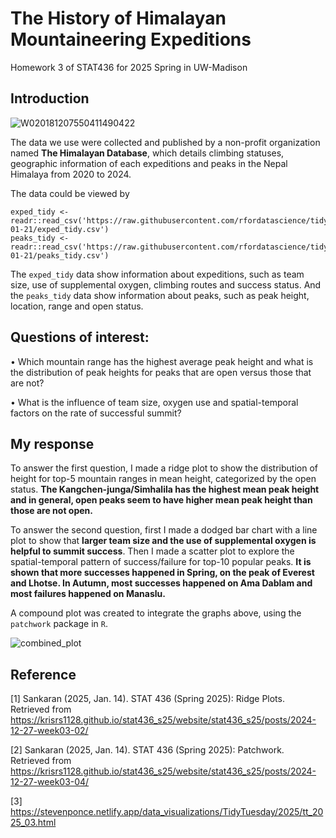 # The History of Himalayan Mountaineering Expeditions
Homework 3 of STAT436 for 2025 Spring in UW-Madison

## Introduction

![W020181207550411490422](https://github.com/user-attachments/assets/421f0886-929c-4bd5-9bd8-e933f9f3041c)

The data we use were collected and published by a non-profit organization named **The Himalayan Database**, which details climbing statuses, geographic information of each expeditions and peaks in the Nepal Himalaya from 2020 to 2024. 

The data could be viewed by
```
exped_tidy <- readr::read_csv('https://raw.githubusercontent.com/rfordatascience/tidytuesday/main/data/2025/2025-01-21/exped_tidy.csv')
peaks_tidy <- readr::read_csv('https://raw.githubusercontent.com/rfordatascience/tidytuesday/main/data/2025/2025-01-21/peaks_tidy.csv')
```

The `exped_tidy` data show information about expeditions, such as team size, use of supplemental oxygen, climbing routes and success status. And the `peaks_tidy` data show information about peaks, such as peak height, location, range and open status. 

## Questions of interest:

  • Which mountain range has the highest average peak height and what is the distribution of peak heights for peaks that are open versus those that are not?
  
  • What is the influence of team size, oxygen use and spatial-temporal factors on the rate of successful summit?

## My response

To answer the first question, I made a ridge plot to show the distribution of height for top-5 mountain ranges in mean height, categorized by the open status. **The Kangchen-junga/Simhalila has the highest mean peak height and in general, open peaks seem to have higher mean peak height than those are not open.**

To answer the second question, first I made a dodged bar chart with a line plot to show that **larger team size and the use of supplemental oxygen is helpful to summit success**. Then
I made a scatter plot to explore the spatial-temporal pattern of success/failure for top-10 popular peaks. **It is shown that more successes happened in Spring, on the peak of Everest and Lhotse. In Autumn, most successes happened on Ama Dablam and most failures happened on Manaslu.**

A compound plot was created to integrate the graphs above, using the `patchwork` package in `R`.

![combined_plot](https://github.com/user-attachments/assets/5aad1479-a658-46fa-a38d-96f54d08fe47)

## Reference
[1] Sankaran (2025, Jan. 14). STAT 436 (Spring 2025): Ridge Plots. Retrieved from https://krisrs1128.github.io/stat436_s25/website/stat436_s25/posts/2024-12-27-week03-02/

[2] Sankaran (2025, Jan. 14). STAT 436 (Spring 2025): Patchwork. Retrieved from https://krisrs1128.github.io/stat436_s25/website/stat436_s25/posts/2024-12-27-week03-04/

[3] https://stevenponce.netlify.app/data_visualizations/TidyTuesday/2025/tt_2025_03.html
